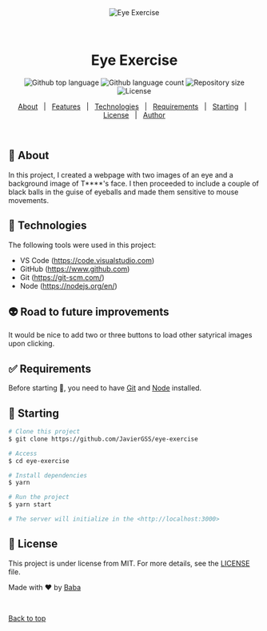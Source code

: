 <div align="center" id="top"> 
  <img src="./.github/app.gif" alt="Eye Exercise" />

  &#xa0;

  <!-- <a href="https://eyeexercise.netlify.app">Demo</a> -->
</div>

<h1 align="center">Eye Exercise</h1>

<p align="center">
  <img alt="Github top language" src="https://img.shields.io/github/languages/top/JavierGSS/eye-exercise?color=56BEB8">

  <img alt="Github language count" src="https://img.shields.io/github/languages/count/JavierGSS/eye-exercise?color=56BEB8">

  <img alt="Repository size" src="https://img.shields.io/github/repo-size/JavierGSS/eye-exercise?color=56BEB8">

  <img alt="License" src="https://img.shields.io/github/license/JavierGSS/eye-exercise?color=56BEB8">

  <!-- <img alt="Github issues" src="https://img.shields.io/github/issues/JavierGSS/eye-exercise?color=56BEB8" /> -->

  <!-- <img alt="Github forks" src="https://img.shields.io/github/forks/JavierGSS/eye-exercise?color=56BEB8" /> -->

  <!-- <img alt="Github stars" src="https://img.shields.io/github/stars/JavierGSS/eye-exercise?color=56BEB8" /> -->
</p>

<!-- Status -->

<!-- <h4 align="center"> 
	🚧  Eye Exercise 🚀 Under construction...  🚧
</h4> 

<hr> -->

<p align="center">
  <a href="#dart-about">About</a> &#xa0; | &#xa0; 
  <a href="#sparkles-features">Features</a> &#xa0; | &#xa0;
  <a href="#rocket-technologies">Technologies</a> &#xa0; | &#xa0;
  <a href="#white_check_mark-requirements">Requirements</a> &#xa0; | &#xa0;
  <a href="#checkered_flag-starting">Starting</a> &#xa0; | &#xa0;
  <a href="#memo-license">License</a> &#xa0; | &#xa0;
  <a href="https://github.com/JavierGSS" target="_blank">Author</a>
</p>

<br>

## :dart: About ##

In this project, I created a webpage with two images of an eye and a background image of T****'s face. I then proceeded to include a couple of black balls in the guise of eyeballs and made them sensitive to mouse movements. 

## :rocket: Technologies ##

The following tools were used in this project:

- VS Code (https://code.visualstudio.com)
- GitHub (https://www.github.com)
- Git (https://git-scm.com/)
- Node (https://nodejs.org/en/)

## :alien: Road to future improvements ##

It would be nice to add two or three buttons to load other satyrical images upon clicking.

## :white_check_mark: Requirements ##

Before starting :checkered_flag:, you need to have [Git](https://git-scm.com) and [Node](https://nodejs.org/en/) installed.

## :checkered_flag: Starting ##

```bash
# Clone this project
$ git clone https://github.com/JavierGSS/eye-exercise

# Access
$ cd eye-exercise

# Install dependencies
$ yarn

# Run the project
$ yarn start

# The server will initialize in the <http://localhost:3000>
```

## :memo: License ##

This project is under license from MIT. For more details, see the [LICENSE](LICENSE) file.


Made with :heart: by <a href="https://github.com/JavierGSS" target="_blank">Baba</a>

&#xa0;

<a href="#top">Back to top</a>
